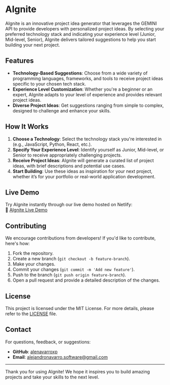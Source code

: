 # AIgnite

AIgnite is an innovative project idea generator that leverages the GEMINI API to provide developers with personalized project ideas. By selecting your preferred technology stack and indicating your experience level (Junior, Mid-level, Senior), AIgnite delivers tailored suggestions to help you start building your next project.

## Features

- **Technology-Based Suggestions**: Choose from a wide variety of programming languages, frameworks, and tools to receive project ideas specific to your chosen tech stack.
- **Experience Level Customization**: Whether you're a beginner or an expert, AIgnite adapts to your level of experience and provides relevant project ideas.
- **Diverse Project Ideas**: Get suggestions ranging from simple to complex, designed to challenge and enhance your skills.

## How It Works

1. **Choose a Technology**: Select the technology stack you're interested in (e.g., JavaScript, Python, React, etc.).
2. **Specify Your Experience Level**: Identify yourself as Junior, Mid-level, or Senior to receive appropriately challenging projects.
3. **Receive Project Ideas**: AIgnite will generate a curated list of project ideas, with brief descriptions and potential use cases.
4. **Start Building**: Use these ideas as inspiration for your next project, whether it’s for your portfolio or real-world application development.

## Live Demo

Try AIgnite instantly through our live demo hosted on Netlify:  
🔗 [AIgnite Live Demo](https://aignite.netlify.app)

## Contributing

We encourage contributions from developers! If you'd like to contribute, here's how:

1. Fork the repository.
2. Create a new branch (`git checkout -b feature-branch`).
3. Make your changes.
4. Commit your changes (`git commit -m 'Add new feature'`).
5. Push to the branch (`git push origin feature-branch`).
6. Open a pull request and provide a detailed description of the changes.

## License

This project is licensed under the MIT License. For more details, please refer to the [LICENSE](LICENSE) file.

## Contact

For questions, feedback, or suggestions:

- **GitHub**: [alenavarroxp](https://github.com/alenavarroxp)
- **Email**: [alejandronavarro.software@gmail.com](mailto:alejandronavarro.software@gmail.com)

---

Thank you for using AIgnite! We hope it inspires you to build amazing projects and take your skills to the next level.

